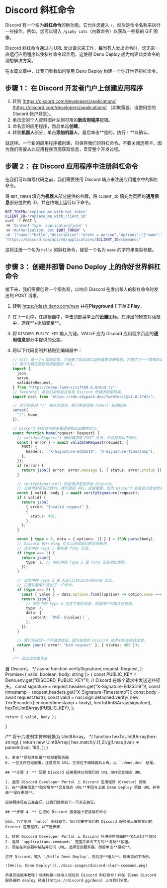# Discord 斜杠命令

Discord 有一个名为**斜杠命令**的新功能。它允许您键入
`/`，然后是命令名称来执行一些操作。例如，您可以键入
`/giphy cats`（内置命令）以获取一些猫的 GIF 图像。

Discord 斜杠命令通过向 URL
发出请求来工作，每当有人发出命令时。您无需一直运行应用程序以使斜杠命令起作用，这使得
Deno Deploy 成为构建此类命令的理想解决方案。

在本篇文章中，让我们看看如何使用 Deno Deploy 构建一个你好世界斜杠命令。

## **步骤 1：** 在 Discord 开发者门户上创建应用程序

1. 转到
   [https://discord.com/developers/applications](https://discord.com/developers/applications)
   （如果需要，请使用您的 Discord 帐户登录）。
2. 单击您的个人资料图片左侧可用的**新应用程序**按钮。
3. 命名您的应用程序，然后单击**创建**。
4. 转到**机器人**部分，单击**添加机器人**，最后单击**是的，执行！**以确认。

就这样。一个新的应用程序被创建，将保存我们的斜杠命令。不要关闭选项卡，因为我们需要从此应用程序页面获取信息，贯穿整个开发过程。

## **步骤 2：** 在 Discord 应用程序中注册斜杠命令

在我们可以编写代码之前，我们需要使用 Discord 端点来注册应用程序中的斜杠命令。

将 `BOT_TOKEN` 填充为**机器人**部分提供的令牌，将 `CLIENT_ID`
填充为页面的**通用信息**部分提供的 ID，并在终端上运行以下命令。

```sh
BOT_TOKEN='replace_me_with_bot_token'
CLIENT_ID='replace_me_with_client_id'
curl -X POST \
-H 'Content-Type: application/json' \
-H "Authorization: Bot $BOT_TOKEN" \
-d '{"name":"hello","description":"Greet a person","options":[{"name":"name","description":"The name of the person","type":3,"required":true}]}' \
"https://discord.com/api/v8/applications/$CLIENT_ID/commands"
```

这将注册一个名为 `hello` 的斜杠命令，接受一个名为 `name` 的字符串类型参数。

## **步骤 3：** 创建并部署 Deno Deploy 上的你好世界斜杠命令

接下来，我们需要创建一个服务器，以响应 Discord 在发出某人的斜杠命令时发出的 POST
请求。

1. 转到 https://dash.deno.com/new 并在**Playground**卡下单击**Play**。
2. 在下一页中，在编辑器中，单击顶部菜单上的**设置**图标。在弹出的模态对话框中，选择**+添加变量**。
3. 将 `DISCORD_PUBLIC_KEY` 输入为键。VALUE 应为 Discord
   应用程序页面的**通用信息**部分中提供的公钥。
4. 将以下代码复制并粘贴到编辑器中：

   ```ts
   // Sift 是一个小型路由库，它抽象了启动端口监听器等详细信息，并提供了一个简单的函数（serve），
   // 用于为特定路径调用函数的 API。
   import {
     json,
     serve,
     validateRequest,
   } from "https://deno.land/x/sift@0.6.0/mod.ts";
   // TweetNaCl 是我们用来验证来自 Discord 的请求的密码库。
   import nacl from "https://cdn.skypack.dev/tweetnacl@v1.0.3?dts";

   // 对于所有对 "/" 端点的请求，我们希望调用 home() 处理程序。
   serve({
     "/": home,
   });

   // Discord 斜杠命令的主要逻辑在此函数中定义。
   async function home(request: Request) {
     // validateRequest() 确保请求是 POST 方法，并且具有以下标头。
     const { error } = await validateRequest(request, {
       POST: {
         headers: ["X-Signature-Ed25519", "X-Signature-Timestamp"],
       },
     });
     if (error) {
       return json({ error: error.message }, { status: error.status });
     }

     // verifySignature() 验证请求是否来自 Discord。
     // 当请求的签名无效时，我们返回 401，这很重要，因为 Discord 会发送无效请求来测试我们的验证。
     const { valid, body } = await verifySignature(request);
     if (!valid) {
       return json(
         { error: "Invalid request" },
         {
           status: 401,
         },
       );
     }

     const { type = 0, data = { options: [] } } = JSON.parse(body);
     // Discord 执行 Ping 交互以测试我们的应用程序。
     // 请求中的 Type 1 意味着 Ping 交互。
     if (type === 1) {
       return json({
         type: 1, // 响应中的 Type 1 是 Pong 交互响应类型。
       });
     }

     // 请求中的 Type 2 是 ApplicationCommand 交互。
     // 它意味着用户发出了一个命令。
     if (type === 2) {
       const { value } = data.options.find((option) => option.name === "name");
       return json({
         // 响应中的 Type 4 包含下面的消息，保留用户的输入在顶部。
         type: 4,
         data: {
           content: `你好，${value}！`,
         },
       });
     }

     // 我们将返回一个坏请求错误，因为有效的 Discord 请求不应该到达这里。
     return json({ error: "bad request" }, { status: 400 });
   }

   /** 验证请求是否来
   ```

自 Discord。 */ async function verifySignature( request: Request, ): Promise<{
valid: boolean; body: string }> { const PUBLIC_KEY =
Deno.env.get("DISCORD_PUBLIC_KEY")!; // Discord 在每个请求中发送这些标头。 const
signature = request.headers.get("X-Signature-Ed25519")!; const timestamp =
request.headers.get("X-Signature-Timestamp")!; const body = await
request.text(); const valid = nacl.sign.detached.verify( new
TextEncoder().encode(timestamp + body), hexToUint8Array(signature),
hexToUint8Array(PUBLIC_KEY), );

    return { valid, body };

}

/** 将十六进制字符串转换为 Uint8Array。 */ function hexToUint8Array(hex: string)
{ return new Uint8Array( hex.match(/.{1,2}/g)!.map((val) => parseInt(val, 16)),
); }

```
5. 单击**保存并部署**以部署服务器
6. 一旦文件已经部署，注意项目 URL。它将位于编辑器右上角，以 `.deno.dev` 结尾。

## **步骤 3：** 配置 Discord 应用程序以将我们的 URL 用作交互端点 URL

1. 返回 Discord Developer Portal 上 Discord 应用程序（Greeter）页面
2. 在**通用信息**部分填写**交互端点 URL**字段与上面 Deno Deploy 项目 URL 并单击**保存更改**。

应用程序现在已准备好。让我们继续到下一节来安装它。

## **步骤 4：** 在您的 Discord 服务器上安装斜杠命令

因此，为了使用 `hello` 斜杠命令，我们需要在我们的 Discord 服务器上安装我们的 Greeter 应用程序。以下是步骤：

1. 转到 Discord Developer Portal 上 Discord 应用程序页面的**OAuth2**部分
2. 选择 `applications.commands` 范围并单击下方的**复制**按钮。
3. 现在在浏览器中粘贴并访问 URL。选择您的服务器，然后单击**授权**。

打开 Discord，键入 `/hello Deno Deploy`，然后按**输入**。输出将如下所示。

![Hello, Deno Deploy!](../docs-images/discord-slash-command.png)

恭喜您完成本教程！继续构建一些令人惊叹的 Discord 斜杠命令！并在 [Deno Discord 服务器的 deploy 频道](https://discord.gg/deno) 上与我们分享。
```
